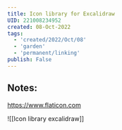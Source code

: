 ```yaml
---
title: Icon library for Excalidraw
UID: 221008234952
created: 08-Oct-2022
tags:
  - 'created/2022/Oct/08'
  - 'garden'
  - 'permanent/linking'
publish: False
---
```

## Notes:

https://www.flaticon.com

![[Icon library excalidraw]]